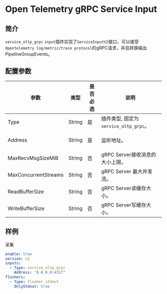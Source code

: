 # Open Telemetry gRPC Service Input

## 简介

`service_oltp_grpc` `input`插件实现了`ServiceInputV2`接口，可以接受`Opentelemetry log/metric/trace protocol`的gRPC请求，并且转换输出PipelineGroupEvents。

## 配置参数

| 参数               | 类型      | 是否必选 | 说明                                       |
|-------------------|----------|-------|------------------------------------------|
| Type              | String   | 是    | 插件类型, 固定为`service_oltp_grpc`。                        |
| Address           | String   | 是    |   <p>监听地址。</p>                       |
| MaxRecvMsgSizeMiB    | String | 否    | gRPC Server接收消息的大小上限。                                |
| MaxConcurrentStreams | String   | 否    | gRPC Server 最大并发流。                           |
| ReadBufferSize       | String   | 否    | gRPC Server读缓存大小。 |
| WriteBufferSize      | String   | 否    | gRPC Server写缓存大小。               |


## 样例

采集 

```yaml
enable: true
version: v2
inputs:
  - Type: service_oltp_grpc
    Address: "0.0.0.0:4317"
flushers:
  - Type: flusher_stdout
    OnlyStdout: true  
```